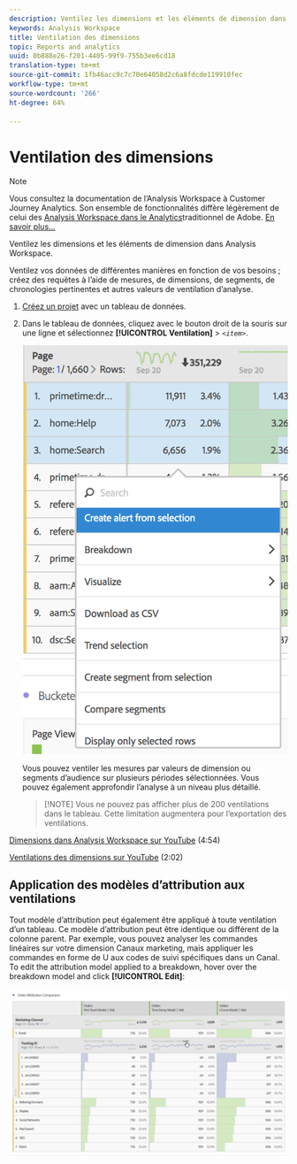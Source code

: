 ```yaml
---
description: Ventilez les dimensions et les éléments de dimension dans Analysis Workspace.
keywords: Analysis Workspace
title: Ventilation des dimensions
topic: Reports and analytics
uuid: 0b888e26-f201-4405-99f9-755b3ee6cd18
translation-type: tm+mt
source-git-commit: 1fb46acc9c7c70e64058d2c6a8fdcde119910fec
workflow-type: tm+mt
source-wordcount: '266'
ht-degree: 64%

---
```



# Ventilation des dimensions

>[!NOTE]
>
>Vous consultez la documentation de l’Analysis Workspace à Customer Journey Analytics. Son ensemble de fonctionnalités diffère légèrement de celui des [Analysis Workspace dans le Analytics](https://docs.adobe.com/content/help/fr-FR/analytics/analyze/analysis-workspace/home.html)traditionnel de Adobe. [En savoir plus...](/help/getting-started/cja-aa.md)

Ventilez les dimensions et les éléments de dimension dans Analysis Workspace.

Ventilez vos données de différentes manières en fonction de vos besoins ; créez des requêtes à l’aide de mesures, de dimensions, de segments, de chronologies pertinentes et autres valeurs de ventilation d’analyse.

1. [Créez un projet](/help/analysis-workspace/home.md) avec un tableau de données.
1. Dans le tableau de données, cliquez avec le bouton droit de la souris sur une ligne et sélectionnez **[!UICONTROL Ventilation]** > *`<item>`*.

   ![Résultat de l’étape](assets/fa_data_table_actions.png)

   Vous pouvez ventiler les mesures par valeurs de dimension ou segments d’audience sur plusieurs périodes sélectionnées. Vous pouvez également approfondir l’analyse à un niveau plus détaillé.

   >[!NOTE] Vous ne pouvez pas afficher plus de 200 ventilations dans le tableau. Cette limitation augmentera pour l’exportation des ventilations.

[Dimensions dans Analysis Workspace sur YouTube](https://www.youtube.com/watch?v=P9W0hhIHhCs&amp;index=12&amp;list=PL2tCx83mn7GuNnQdYGOtlyCu0V5mEZ8sS) (4:54)

[Ventilations des dimensions sur YouTube](https://www.youtube.com/watch?v=3mQ2HN7-lIc&amp;list=PL2tCx83mn7GuNnQdYGOtlyCu0V5mEZ8sS&amp;index=13) (2:02)

## Application des modèles d’attribution aux ventilations

Tout modèle d’attribution peut également être appliqué à toute ventilation d’un tableau. Ce modèle d’attribution peut être identique ou différent de la colonne parent. Par exemple, vous pouvez analyser les commandes linéaires sur votre dimension Canaux marketing, mais appliquer les commandes en forme de U aux codes de suivi spécifiques dans un Canal. To edit the attribution model applied to a breakdown, hover over the breakdown model and click **[!UICONTROL Edit]**:

![Paramètres de ventilation](assets/breakdown_settings.png)
